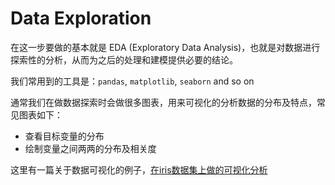 # Data Exploration

在这一步要做的基本就是 EDA (Exploratory Data Analysis)，也就是对数据进行探索性的分析，从而为之后的处理和建模提供必要的结论。

我们常用到的工具是：`pandas`, `matplotlib`, `seaborn` and so on

通常我们在做数据探索时会做很多图表，用来可视化的分析数据的分布及特点，常见图表如下：

* 查看目标变量的分布
* 绘制变量之间两两的分布及相关度

这里有一篇关于数据可视化的例子，[在iris数据集上做的可视化分析](https://www.kaggle.com/benhamner/python-data-visualizations)